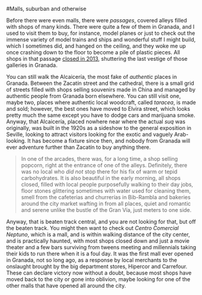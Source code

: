 #Malls, suburban and otherwise

Before there were even malls, there were *passages*, covered alleys filled with shops of many kinds. There were quite a few of them in Granada, and I used to visit them to buy, for instance, model planes or just to check out the immense variety of model trains and ships and wonderful stuff I might build, which I sometimes did, and hanged on the ceiling, and they woke me up once crashing down to the floor to become a pile of plastic pieces. All shops in that passage [closed in 2013](http://granadaimedia.com/la-decadencia-de-la-galeria-de-ganivet/), shuttering the last vestige of those galleries in Granada. 

You can still walk the Alcaicería, the most fake of *authentic* places in Granada. Between the Zacatín street and the cathedral, there is a small grid of streets filled with shops selling souvenirs made in China and managed by authentic people from Granada born elsewhere. You can still visit one, maybe two, places where authentic local woodcraft, called *taracea*, is made and sold; however, the best ones have moved to Elvira street, which looks pretty much the same except you have to dodge cars and marijuana smoke. Anyway, that Alcaicería, placed nowhere near where the actual *suq* was originally, was built in the 1920s as a sideshow to the general exposition in Seville, looking to attract visitors looking for the exotic and vaguely Arab-looking. It has become a fixture since then, and nobody from Granada will ever adventure further than Zacatín to buy anything there. 

>In one of the arcades, there was, for a long time, a shop selling popcorn, right at the entrance of one of the alleys. Definitely, there was no local who *did not* stop there for his fix of warm or tepid carbohydrates. It is also beautiful in the early morning, all shops closed, filled with local people purposefully walking to their day jobs, floor stones glittering sometimes with water used for cleaning them, smell from the cafeterias and churrerías in Bib-Rambla and bakeries around the city market wafting in from all places, quiet and romantic and serene unlike the bustle of the Gran Vía, just meters to one side. 

Anyway, that is beaten track central, and you are not looking for that, but off the beaten track. You might then want to check out *Centro Comercial Neptuno*, which is a mall, and is within walking distance of the city center, and is practically haunted, with most shops closed down and just a movie theater and a few bars surviving from tweens meeting and millennials taking their kids to run there when it is a foul day. It was the first mall ever opened in Granada, not so long ago, as a response by local merchants to the onslaught brought by the big department stores, Hipercor and Carrefour. These can declare victory now without a doubt, because most shops have moved back to the city or gone into oblivion, maybe looking for one of the other malls that have opened all around the city. 
